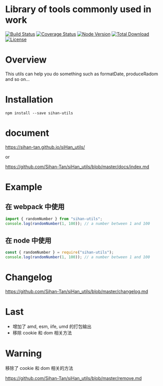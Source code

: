 # Library of tools commonly used in work

[![Build Status](https://travis-ci.org/Sihan-Tan/siHan_utils.svg?branch=master)](https://travis-ci.org/github/Sihan-Tan/siHan_utils)
[![Coverage Status](https://coveralls.io/repos/github/Sihan-Tan/siHan_utils/badge.svg)](https://coveralls.io/github/Sihan-Tan/siHan_utils)
[![Node Version](https://img.shields.io/node/v/sihan-utils)](https://img.shields.io/node/v/sihan-utils)
[![Total Download](https://img.shields.io/npm/dt/sihan-utils)](https://npmcharts.com/compare/sihan-utils)
[![License](https://img.shields.io/badge/license-MIT-brightgreen.svg)](https://github.com/Sihan-Tan/siHan_utils/blob/master/LICENSE)

# Overview

This utils can help you do something such as formatDate, produceRadom and so on...

# Installation

`npm install --save sihan-utils`

# document

https://sihan-tan.github.io/siHan_utils/

or

https://github.com/Sihan-Tan/siHan_utils/blob/master/docs/index.md

# Example

## 在 webpack 中使用

```javascript
import { randomNumber } from "sihan-utils";
console.log(randomNumber(1, 100)); // a number between 1 and 100
```

## 在 node 中使用

```javascript
const { randomNumber } = require("sihan-utils");
console.log(randomNumber(1, 100)); // a number between 1 and 100
```

# Changelog

https://github.com/Sihan-Tan/siHan_utils/blob/master/changelog.md

# Last

- 增加了 amd, esm, iife, umd 的打包输出
- 移除 cookie 和 dom 相关方法

# Warning

移除了 cookie 和 dom 相关的方法

https://github.com/Sihan-Tan/siHan_utils/blob/master/remove.md
